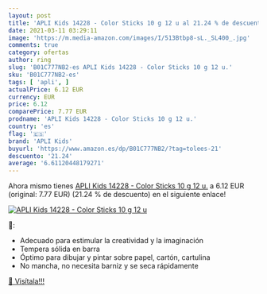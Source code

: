 ```yaml
---
layout: post
title: 'APLI Kids 14228 - Color Sticks 10 g 12 u al 21.24 % de descuento'
date: 2021-03-11 03:29:11
image: 'https://m.media-amazon.com/images/I/513Btbp8-sL._SL400_.jpg'
comments: true
category: ofertas
author: ring
slug: 'B01C777NB2-es APLI Kids 14228 - Color Sticks 10 g 12 u.'
sku: 'B01C777NB2-es'
tags: [ 'apli', ]
actualPrice: 6.12 EUR
currency: EUR
price: 6.12
comparePrice: 7.77 EUR
prodname: 'APLI Kids 14228 - Color Sticks 10 g 12 u.'
country: 'es'
flag: '🇪🇸'
brand: 'APLI Kids'
buyurl: 'https://www.amazon.es/dp/B01C777NB2/?tag=tolees-21'
descuento: '21.24'
average: '6.61120448179271'
---
```


Ahora mismo tienes [APLI Kids 14228 - Color Sticks 10 g 12 u.](https://www.amazon.es/dp/B01C777NB2/?tag=tolees-21) a 6.12 EUR (original: 7.77 EUR) (21.24 %  de descuento) en el siguiente enlace!

[![APLI Kids 14228 - Color Sticks 10 g 12 u](https://m.media-amazon.com/images/I/513Btbp8-sL._SL400_.jpg)](https://www.amazon.es/dp/B01C777NB2/?tag=tolees-21)

🔎:

- Adecuado para estimular la creatividad y la imaginación
- Tempera sólida en barra
- Óptimo para dibujar y pintar sobre papel, cartón, cartulina
- No mancha, no necesita barniz y se seca rápidamente

[🛒 Visítala!!!](https://www.amazon.es/dp/B01C777NB2/?tag=tolees-21)
